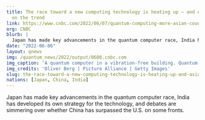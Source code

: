 ```yaml
---
title: The race toward a new computing technology is heating up — and Asia is jumping
  on the trend
link: https://www.cnbc.com/2022/06/07/quantum-computing-more-asian-countries-are-getting-in-on-the-trend.html
org: CNBC
blurb: |
  Japan has made key advancements in the quantum computer race, India has developed its own strategy for the technology, and debates are simmering over whether China has surpassed the U.S. on some fronts.
date: "2022-06-06"
layout: qnews
img: /quantum_news/2022/output/0606.cnbc.com
img_caption: 'A quantum computer in a vibration-free building. Quantum computing will ultimately speed up the computational power that drives many industries and could affect everything from drug discovery to how data is secured.'
img_credits: 'Oliver Berg | Picture Alliance | Getty Images'
slug: the-race-toward-a-new-computing-technology-is-heating-up-and-asia-is-jumping-on-the-trend
nations: [Japan, China, India]
---
```


Japan has made key advancements in the quantum computer race, India has developed its own strategy for the technology, and debates are simmering over whether China has surpassed the U.S. on some fronts.
